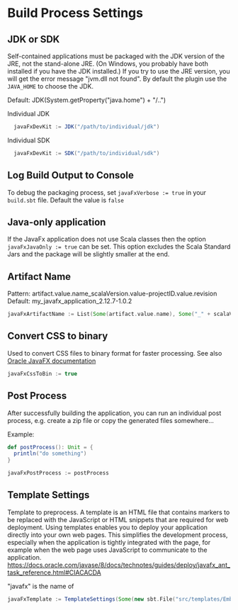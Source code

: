 # Build Process Settings

## JDK or SDK
Self-contained applications must be packaged with the JDK version of the JRE, not the stand-alone JRE. (On Windows, you probably have both installed if you have the JDK installed.) If you try to use the JRE version, you will get the error message "jvm.dll not found". By
default the plugin use the `JAVA_HOME` to choose the JDK.

Default: JDK(System.getProperty("java.home") + "/..")

Individual JDK
```scala
  javaFxDevKit := JDK("/path/to/individual/jdk")
```

Individual SDK
```scala
  javaFxDevKit := SDK("/path/to/individual/sdk")
```

## Log Build Output to Console
To debug the packaging process, set `javaFxVerbose := true` in your `build.sbt` file. Default the value is `false`

## Java-only application
If the JavaFx application does not use Scala classes then the option `javaFxJavaOnly := true` can be set. This option excludes the Scala Standard Jars and the package will be slightly smaller at the end.

## Artifact Name
Pattern: artifact.value.name_scalaVersion.value-projectID.value.revision
Default: my_javafx_application_2.12.7-1.0.2
```scala
javaFxArtifactName := List(Some(artifact.value.name), Some("_" + scalaVersion.value), Some("-" + projectID.value.revision)).flatten.mkString
```

## Convert CSS to binary
Used to convert CSS files to binary format for faster processing. See also [Oracle JavaFX documentation](https://docs.oracle.com/javase/8/docs/technotes/guides/deploy/packaging.html#BABCACBD)
```scala
javaFxCssToBin := true
```


## Post Process
After successfully building the application, you can run an individual post process, e.g. create a zip file or copy the generated files somewhere...

Example:
```scala
def postProcess(): Unit = {
  println("do something")
}

javaFxPostProcess := postProcess
```

## Template Settings
Template to preprocess. A template is an HTML file that contains markers to be replaced with the JavaScript or HTML snippets that are required for web deployment. Using templates enables you to deploy your application directly into your own web pages. This simplifies
the development process, especially when the application is tightly integrated with the page, for example when the web page uses JavaScript to communicate to the application.
https://docs.oracle.com/javase/8/docs/technotes/guides/deploy/javafx_ant_task_reference.html#CIACACDA

"javafx" is the name of

```scala
javaFxTemplate := TemplateSettings(Some(new sbt.File("src/templates/EmbedApp_template.html")),Some(new sbt.File("dest/templates/EmbedApp_template.html")))
```